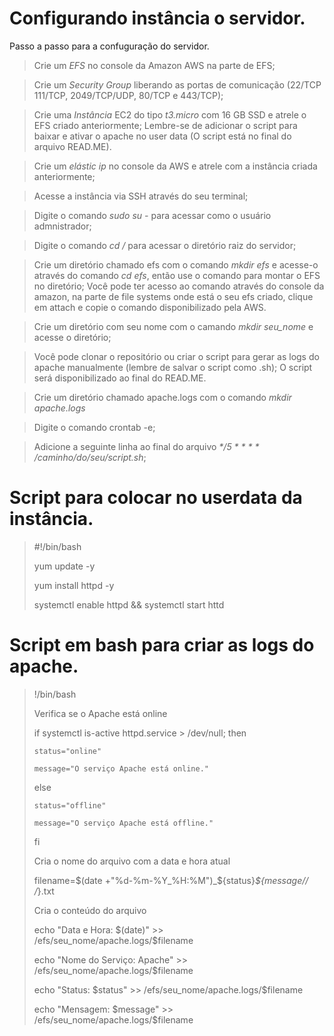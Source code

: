 # Configurando instância o servidor.
Passo a passo para a confuguração do servidor.
> Crie um _EFS_ no console da Amazon AWS na parte de EFS;

> Crie um _Security Group_ liberando as portas de comunicação (22/TCP 111/TCP, 2049/TCP/UDP, 80/TCP e 443/TCP);

> Crie uma _Instância_ EC2 do tipo _t3.micro_ com 16 GB SSD e atrele o EFS criado anteriormente;
Lembre-se de adicionar o script para baixar e ativar o apache no user data (O script está no final do arquivo READ.ME).

> Crie um _elástic ip_ no console da AWS e atrele com a instância criada anteriormente;

> Acesse a instância via SSH através do seu terminal;

> Digite o comando _sudo su -_ para acessar como o usuário admnistrador;

> Digite o comando _cd /_ para acessar o diretório raiz do servidor;

> Crie um diretório chamado efs com o comando _mkdir efs_ e acesse-o através do comando _cd efs_, então use o comando para montar o EFS no diretório;
Você pode ter acesso ao comando através do console da amazon, na parte de file systems onde está o seu efs criado, clique em attach e copie o comando disponibilizado pela AWS.

> Crie um diretório com seu nome com o camando _mkdir seu_nome_ e acesse o diretório;

> Você pode clonar o repositório ou criar o script para gerar as logs do apache manualmente (lembre de salvar o script como .sh);
O script será disponibilizado ao final do READ.ME.

> Crie um diretório chamado apache.logs com o comando _mkdir apache.logs_

> Digite o comando crontab -e;

> Adicione a seguinte linha ao final do arquivo _*/5 * * * * /caminho/do/seu/script.sh_;


# Script para colocar no userdata da instância.

> #!/bin/bash
> 
> yum update -y
> 
> yum install httpd -y
> 
> systemctl enable httpd && systemctl start httd

# Script em bash para criar as logs do apache.
> !/bin/bash
>
> Verifica se o Apache está online
> 
> if systemctl is-active httpd.service > /dev/null; then
> 
>     status="online"
>     
>     message="O serviço Apache está online."
>     
> else
> 
>     status="offline"
>     
>     message="O serviço Apache está offline."
>     
> fi
>
> Cria o nome do arquivo com a data e hora atual
> 
> filename=$(date +"%d-%m-%Y_%H:%M")_${status}_${message// /_}.txt
>
> Cria o conteúdo do arquivo
> 
> echo "Data e Hora: $(date)" >> /efs/seu_nome/apache.logs/$filename
> 
> echo "Nome do Serviço: Apache" >> /efs/seu_nome/apache.logs/$filename
> 
> echo "Status: $status" >> /efs/seu_nome/apache.logs/$filename
> 
> echo "Mensagem: $message" >> /efs/seu_nome/apache.logs/$filename
